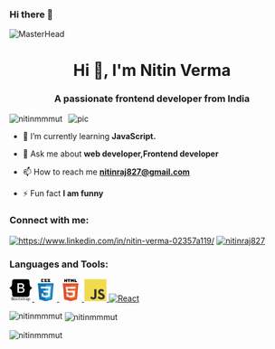 ### Hi there 👋

<!--
**nitinmmmut/nitinmmmut** is a ✨ _special_ ✨ repository because its `README.md` (this file) appears on your GitHub profile.

Here are some ideas to get you started:

- 🔭 I’m currently working on ...
- 🌱 I’m currently learning ...
- 👯 I’m looking to collaborate on ...
- 🤔 I’m looking for help with ...
- 💬 Ask me about ...
- 📫 How to reach me: ...
- 😄 Pronouns: ...
- ⚡ Fun fact: ...
-->
![MasterHead](https://blogs.swarthmore.edu/its/wp-content/uploads/2022/12/github-universe-1920x768.png)
<h1 align="center">Hi 👋, I'm Nitin Verma</h1>
<h3 align="center">A passionate frontend developer from India</h3>
 <img align="right" width="400px"
    src="https://www.wingstechsolutions.com/wp-content/uploads/2022/03/full-stack-development.gif" alt="pic">



<p align="left"> <img src="https://komarev.com/ghpvc/?username=nitinmmmut&label=Profile%20views&color=0e75b6&style=flat" alt="nitinmmmut" /> </p>

- 🌱 I’m currently learning **JavaScript.**

- 💬 Ask me about **web developer,Frontend developer**

- 📫 How to reach me **nitinraj827@gmail.com**

- ⚡ Fun fact **I am funny**

<h3 align="left">Connect with me:</h3>
<p align="left">
<a href="https://linkedin.com/in/https://www.linkedin.com/in/nitin-verma-02357a119/" target="blank"><img align="center" src="https://raw.githubusercontent.com/rahuldkjain/github-profile-readme-generator/master/src/images/icons/Social/linked-in-alt.svg" alt="https://www.linkedin.com/in/nitin-verma-02357a119/" height="30" width="40" /></a>
<a href="https://instagram.com/nitinraj827" target="blank"><img align="center" src="https://raw.githubusercontent.com/rahuldkjain/github-profile-readme-generator/master/src/images/icons/Social/instagram.svg" alt="nitinraj827" height="30" width="40" /></a>
</p>

<h3 align="left">Languages and Tools:</h3>
<p align="left"> <a href="https://getbootstrap.com" target="_blank" rel="noreferrer"> <img src="https://raw.githubusercontent.com/devicons/devicon/master/icons/bootstrap/bootstrap-plain-wordmark.svg" alt="bootstrap" width="40" height="40"/> </a> <a href="https://www.w3schools.com/css/" target="_blank" rel="noreferrer"> <img src="https://raw.githubusercontent.com/devicons/devicon/master/icons/css3/css3-original-wordmark.svg" alt="css3" width="40" height="40"/> </a> <a href="https://www.w3.org/html/" target="_blank" rel="noreferrer"> <img src="https://raw.githubusercontent.com/devicons/devicon/master/icons/html5/html5-original-wordmark.svg" alt="html5" width="40" height="40"/> </a>  <a href="https://developer.mozilla.org/en-US/docs/Web/JavaScript" target="_blank" rel="noreferrer"> <img src="https://raw.githubusercontent.com/devicons/devicon/master/icons/javascript/javascript-original.svg" alt="javascript" width="40" height="40"/>  <img src="https://img.icons8.com/?size=512&id=bzf0DqjXFHIW&format=png" alt="React" width="40" height="40"/>    </a> </p>

<p><img align="left" src="https://github-readme-stats.vercel.app/api/top-langs?username=nitinmmmut&show_icons=true&locale=en&layout=compact" alt="nitinmmmut" /></p>

<p>&nbsp;<img align="center" src="https://github-readme-stats.vercel.app/api?username=nitinmmmut&show_icons=true&locale=en" alt="nitinmmmut" /></p>

<p><img align="center" src="https://github-readme-streak-stats.herokuapp.com/?user=nitinmmmut&" alt="nitinmmmut" /></p>
